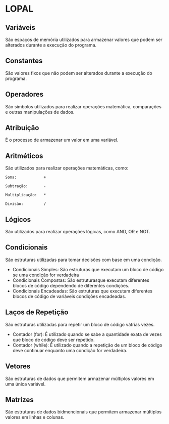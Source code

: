 # LOPAL
## Variáveis

São espaços de memória utilizados para armazenar valores que podem ser alterados durante a execução do programa.
## Constantes

São valores fixos que não podem ser alterados durante a execução do programa.
## Operadores

São símbolos utilizados para realizar operações matemática, comparações e outras manipulações de dados.
## Atribuição

É o processo de armazenar um valor em uma variável.
## Aritméticos

São utilizados para realizar operações matemáticas, como:

    Soma:            +

    Subtração:       -

    Multiplicação:   *

    Divisão:         /
## Lógicos

São utilizados para realizar operações lógicas, como AND, OR e NOT.
## Condicionais

São estruturas utilizadas para tomar decisões com base em uma condição.

- Condicionais Simples: São estruturas que executam um bloco de código se uma condição for verdadeira 
- Condicionais Compostas: São estruturasque executam diferentes blocos de código dependendo de diferentes condições.
- Condicionais Encadeadas: São estruturas que executam diferentes blocos de código de variáveis condições encadeadas.
## Laços de Repetição

São estruturas utilizadas para repetir um bloco de código vátrias vezes.

- Contador (for): É utilizado quando se sabe a quantidade exata de vezes que bloco de código deve ser repetido.
- Contador (while): É utilizado quando a repetição de um bloco de código deve continuar enquanto uma condição for verdadeira.
## Vetores

São estruturas de dados que permitem armazenar múltiplos valores em uma única variável.
## Matrízes

São estruturas de dados bidmencionais que permitem armazenar  múltiplos valores em linhas e colunas.
